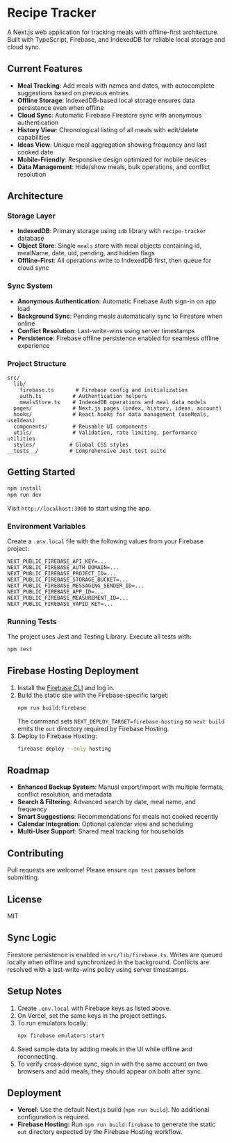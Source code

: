 # Recipe Tracker

A Next.js web application for tracking meals with offline-first architecture. Built with TypeScript, Firebase, and IndexedDB for reliable local storage and cloud sync.

## Current Features
- **Meal Tracking**: Add meals with names and dates, with autocomplete suggestions based on previous entries
- **Offline Storage**: IndexedDB-based local storage ensures data persistence even when offline
- **Cloud Sync**: Automatic Firebase Firestore sync with anonymous authentication
- **History View**: Chronological listing of all meals with edit/delete capabilities
- **Ideas View**: Unique meal aggregation showing frequency and last cooked date
- **Mobile-Friendly**: Responsive design optimized for mobile devices
- **Data Management**: Hide/show meals, bulk operations, and conflict resolution

## Architecture

### Storage Layer
- **IndexedDB**: Primary storage using `idb` library with `recipe-tracker` database
- **Object Store**: Single `meals` store with meal objects containing id, mealName, date, uid, pending, and hidden flags
- **Offline-First**: All operations write to IndexedDB first, then queue for cloud sync

### Sync System
- **Anonymous Authentication**: Automatic Firebase Auth sign-in on app load
- **Background Sync**: Pending meals automatically sync to Firestore when online
- **Conflict Resolution**: Last-write-wins using server timestamps
- **Persistence**: Firebase offline persistence enabled for seamless offline experience

### Project Structure
```
src/
  lib/
    firebase.ts       # Firebase config and initialization
    auth.ts          # Authentication helpers
    mealsStore.ts    # IndexedDB operations and meal data models
  pages/             # Next.js pages (index, history, ideas, account)
  hooks/             # React hooks for data management (useMeals, useIdeas)
  components/        # Reusable UI components
  utils/             # Validation, rate limiting, performance utilities
  styles/           # Global CSS styles
__tests__/          # Comprehensive Jest test suite
```

## Getting Started
```bash
npm install
npm run dev
```
Visit `http://localhost:3000` to start using the app.

### Environment Variables
Create a `.env.local` file with the following values from your Firebase project:
```
NEXT_PUBLIC_FIREBASE_API_KEY=...
NEXT_PUBLIC_FIREBASE_AUTH_DOMAIN=...
NEXT_PUBLIC_FIREBASE_PROJECT_ID=...
NEXT_PUBLIC_FIREBASE_STORAGE_BUCKET=...
NEXT_PUBLIC_FIREBASE_MESSAGING_SENDER_ID=...
NEXT_PUBLIC_FIREBASE_APP_ID=...
NEXT_PUBLIC_FIREBASE_MEASUREMENT_ID=...
NEXT_PUBLIC_FIREBASE_VAPID_KEY=...
```

### Running Tests
The project uses Jest and Testing Library. Execute all tests with:
```bash
npm test
```

## Firebase Hosting Deployment
1. Install the [Firebase CLI](https://firebase.google.com/docs/cli) and log in.
2. Build the static site with the Firebase-specific target:
   ```bash
   npm run build:firebase
   ```
   The command sets `NEXT_DEPLOY_TARGET=firebase-hosting` so `next build` emits the `out` directory required by Firebase Hosting.
3. Deploy to Firebase Hosting:
   ```bash
   firebase deploy --only hosting
   ```

## Roadmap
- **Enhanced Backup System**: Manual export/import with multiple formats, conflict resolution, and metadata
- **Search & Filtering**: Advanced search by date, meal name, and frequency
- **Smart Suggestions**: Recommendations for meals not cooked recently
- **Calendar Integration**: Optional calendar view and scheduling
- **Multi-User Support**: Shared meal tracking for households

## Contributing
Pull requests are welcome! Please ensure `npm test` passes before submitting.

## License
MIT

## Sync Logic
Firestore persistence is enabled in `src/lib/firebase.ts`. Writes are queued locally when offline and synchronized in the background. Conflicts are resolved with a last-write-wins policy using server timestamps.

## Setup Notes
1. Create `.env.local` with Firebase keys as listed above.
2. On Vercel, set the same keys in the project settings.
3. To run emulators locally:
   ```bash
   npx firebase emulators:start
   ```
4. Seed sample data by adding meals in the UI while offline and reconnecting.
5. To verify cross-device sync, sign in with the same account on two browsers and add meals; they should appear on both after sync.

## Deployment
- **Vercel:** Use the default Next.js build (`npm run build`). No additional configuration is required.
- **Firebase Hosting:** Run `npm run build:firebase` to generate the static `out` directory expected by the Firebase Hosting workflow.
